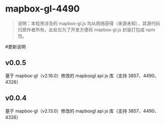 # mapbox-gl-4490

> 说明：本程序涉及的 mapbox-gl.js 均从网络获得（来源未知），其源代码归原作者所有。此处仅为了开发方便将 mapbox-gl.js 封装打包成 npm 包。

#更新说明

## v0.0.5

基于 mapbox-gl（v2.16.0）修改的 mapboxgl api js 库（支持 3857、4490、4326）

## v0.0.4

基于 mapbox-gl（v2.13.0）修改的 mapboxgl api js 库（支持 3857、4490、4326）
